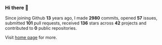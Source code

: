 ### Hi there 👋

Since joining Github **13** years ago, I made **2980** commits, opened **57** issues, submitted **101** pull requests, received **136** stars across **42** projects and contributed to **0** public repositories.

Visit <a href="https://j15h.nu">home page</a> for more.
